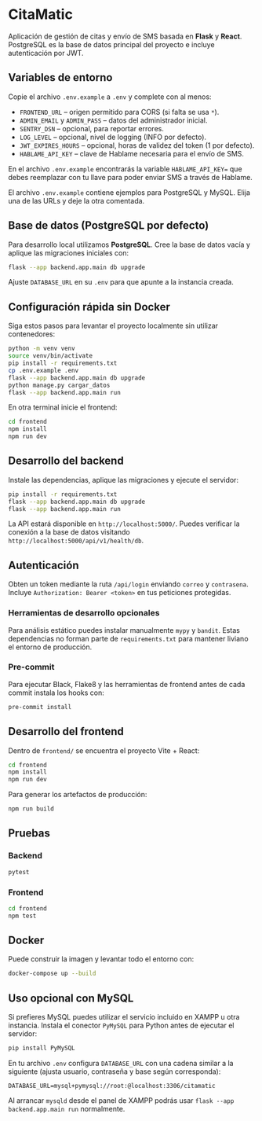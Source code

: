 # CitaMatic

Aplicación de gestión de citas y envío de SMS basada en **Flask** y **React**.
PostgreSQL es la base de datos principal del proyecto e incluye autenticación por JWT.

## Variables de entorno

Copie el archivo `.env.example` a `.env` y complete con al menos:

- `FRONTEND_URL` – origen permitido para CORS (si falta se usa `*`).
- `ADMIN_EMAIL` y `ADMIN_PASS` – datos del administrador inicial.
- `SENTRY_DSN` – opcional, para reportar errores.
- `LOG_LEVEL` – opcional, nivel de logging (INFO por defecto).
- `JWT_EXPIRES_HOURS` – opcional, horas de validez del token (1 por defecto).
- `HABLAME_API_KEY` – clave de Hablame necesaria para el envío de SMS.

En el archivo `.env.example` encontrarás la variable `HABLAME_API_KEY=`
que debes reemplazar con tu llave para poder enviar SMS a través de Hablame.

El archivo `.env.example` contiene ejemplos para PostgreSQL y MySQL. Elija una de las URLs y deje la otra comentada.
## Base de datos (PostgreSQL por defecto)

Para desarrollo local utilizamos **PostgreSQL**. Cree la base de datos vacía y
aplique las migraciones iniciales con:
```bash
flask --app backend.app.main db upgrade
```


Ajuste `DATABASE_URL` en su `.env` para que apunte a la instancia creada.

## Configuración rápida sin Docker

Siga estos pasos para levantar el proyecto localmente sin utilizar contenedores:

```bash
python -m venv venv
source venv/bin/activate
pip install -r requirements.txt
cp .env.example .env
flask --app backend.app.main db upgrade
python manage.py cargar_datos
flask --app backend.app.main run
```

En otra terminal inicie el frontend:

```bash
cd frontend
npm install
npm run dev
```

## Desarrollo del backend

Instale las dependencias, aplique las migraciones y ejecute el servidor:

```bash
pip install -r requirements.txt
flask --app backend.app.main db upgrade
flask --app backend.app.main run
```

La API estará disponible en `http://localhost:5000/`.
Puedes verificar la conexión a la base de datos visitando
`http://localhost:5000/api/v1/health/db`.
## Autenticación

Obten un token mediante la ruta `/api/login` enviando `correo` y `contrasena`.
Incluye `Authorization: Bearer <token>` en tus peticiones protegidas.

### Herramientas de desarrollo opcionales

Para análisis estático puedes instalar manualmente `mypy` y `bandit`. Estas
dependencias no forman parte de `requirements.txt` para mantener liviano el
entorno de producción.

### Pre-commit

Para ejecutar Black, Flake8 y las herramientas de frontend antes de cada
commit instala los hooks con:

```bash
pre-commit install
```

## Desarrollo del frontend

Dentro de `frontend/` se encuentra el proyecto Vite + React:

```bash
cd frontend
npm install
npm run dev
```

Para generar los artefactos de producción:
```bash
npm run build
```
## Pruebas

### Backend

```bash
pytest
```

### Frontend

```bash
cd frontend
npm test
```


## Docker

Puede construir la imagen y levantar todo el entorno con:

```bash
docker-compose up --build
```

## Uso opcional con MySQL

Si prefieres MySQL puedes utilizar el servicio incluido en XAMPP u otra
instancia. Instala el conector `PyMySQL` para Python antes de ejecutar el
servidor:

```bash
pip install PyMySQL
```

En tu archivo `.env` configura `DATABASE_URL` con una cadena similar a la
siguiente (ajusta usuario, contraseña y base según corresponda):

```env
DATABASE_URL=mysql+pymysql://root:@localhost:3306/citamatic
```

Al arrancar `mysqld` desde el panel de XAMPP podrás usar `flask --app backend.app.main run` normalmente.


